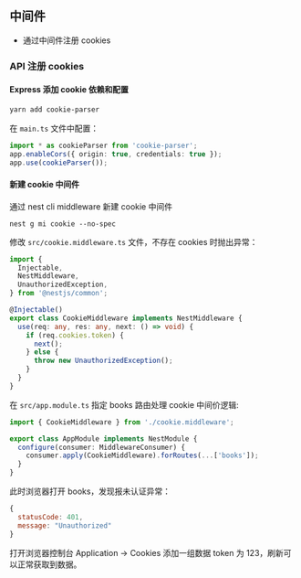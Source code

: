 ## 中间件

- 通过中间件注册 cookies

### API 注册 cookies

#### Express 添加 cookie 依赖和配置

```bash
yarn add cookie-parser
```

在 `main.ts` 文件中配置：

```ts
import * as cookieParser from 'cookie-parser';
app.enableCors({ origin: true, credentials: true });
app.use(cookieParser());
```

#### 新建 cookie 中间件

通过 nest cli middleware 新建 cookie 中间件

```
nest g mi cookie --no-spec
```

修改 `src/cookie.middleware.ts` 文件，不存在 cookies 时抛出异常：

```ts
import {
  Injectable,
  NestMiddleware,
  UnauthorizedException,
} from '@nestjs/common';

@Injectable()
export class CookieMiddleware implements NestMiddleware {
  use(req: any, res: any, next: () => void) {
    if (req.cookies.token) {
      next();
    } else {
      throw new UnauthorizedException();
    }
  }
}
```

在 `src/app.module.ts` 指定 books 路由处理 cookie 中间价逻辑:

```ts
import { CookieMiddleware } from './cookie.middleware';

export class AppModule implements NestModule {
  configure(consumer: MiddlewareConsumer) {
    consumer.apply(CookieMiddleware).forRoutes(...['books']);
  }
}
```

此时浏览器打开 books，发现报未认证异常：

```js
{
  statusCode: 401,
  message: "Unauthorized"
}
```

打开浏览器控制台 Application -> Cookies 添加一组数据 token 为 123，刷新可以正常获取到数据。


